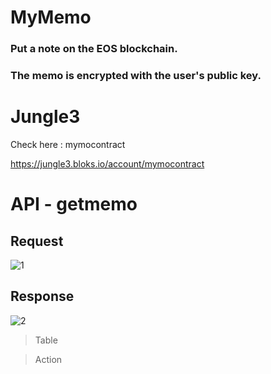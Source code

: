 MyMemo
=======
### Put a note on the EOS blockchain.

### The memo is encrypted with the user's public key.

Jungle3
=====
Check here : mymocontract

https://jungle3.bloks.io/account/mymocontract

API - getmemo
=========
## Request
![1](https://user-images.githubusercontent.com/72970043/100401024-a1f23000-309b-11eb-9e74-6f5082b31987.PNG)

## Response
![2](https://user-images.githubusercontent.com/72970043/100400927-55a6f000-309b-11eb-9d8a-e9747c449fba.PNG)



>Table
  
>Action



